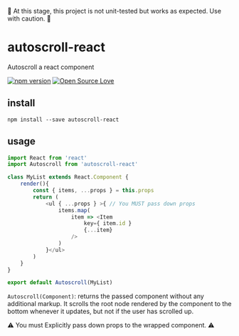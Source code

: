 🚧 At this stage, this project is not unit-tested but works as expected. Use with caution. 🚧

# autoscroll-react 

Autoscroll a react component

[![npm version](https://badge.fury.io/js/duck-check.svg)](https://badge.fury.io/js/duck-check)
[![Open Source Love](https://badges.frapsoft.com/os/mit/mit.svg?v=102)](https://github.com/ellerbrock/open-source-badge/)

## install

`npm install --save autoscroll-react`

## usage

```js
import React from 'react'
import Autoscroll from 'autoscroll-react'

class MyList extends React.Component {
    render(){
        const { items, ...props } = this.props
        return (
            <ul { ...props } >{ // You MUST pass down props
                items.map(
                    item => <Item 
                        key={ item.id } 
                        {...item}
                    />
                )
            }</ul>
        )
    }
}

export default Autoscroll(MyList)
```

`Autoscroll(Component)`: returns the passed component without any additional markup.
It scrolls the root node rendered by the component to the bottom whenever it updates, but not if the user has scrolled up.

⚠️ You must Explicitly pass down props to the wrapped component. ⚠️
